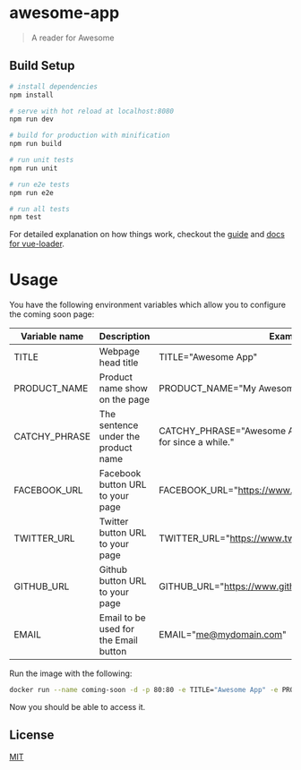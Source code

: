 # awesome-app

> A reader for Awesome

## Build Setup

``` bash
# install dependencies
npm install

# serve with hot reload at localhost:8080
npm run dev

# build for production with minification
npm run build

# run unit tests
npm run unit

# run e2e tests
npm run e2e

# run all tests
npm test
```

For detailed explanation on how things work, checkout the [guide](http://vuejs-templates.github.io/webpack/) and [docs for vue-loader](http://vuejs.github.io/vue-loader).




# Usage

You have the following environment variables which allow you to configure the
coming soon page:

| Variable name | Description                           | Example                                                                |
|-----------------|-------------------------------------------|---------------------------------------------------------------------------------|
| TITLE         | Webpage head title                   | TITLE="Awesome App"                                                    |
| PRODUCT_NAME  | Product name show on the page        | PRODUCT_NAME="My Awesome App"                                          |
| CATCHY_PHRASE | The sentence under the product name  | CATCHY_PHRASE="Awesome App is what you were looking for since a while." |
| FACEBOOK_URL  | Facebook button URL to your page     | FACEBOOK_URL="https://www.facebook.com/awesomeapp"                     |
| TWITTER_URL   | Twitter button URL to your page      | TWITTER_URL="https://www.twitter.com/awesomeapp"                       |
| GITHUB_URL    | Github button URL to your page       | GITHUB_URL="https://www.github.com/awesomeapp"                         |
| EMAIL         | Email to be used for the Email button | EMAIL="me@mydomain.com"                                                |

Run the image with the following:

```bash
docker run --name coming-soon -d -p 80:80 -e TITLE="Awesome App" -e PRODUCT_NAME="My Awesome App" zedtux/docker-coming-soon
```

Now you should be able to access it.



## License

  [MIT](LICENSE)




